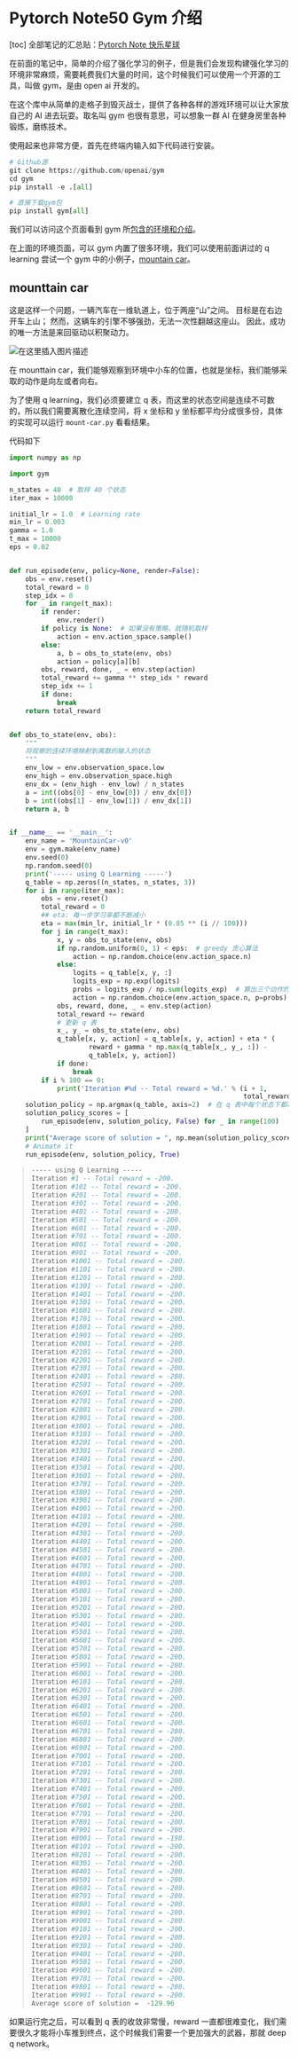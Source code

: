 # Pytorch Note50 Gym 介绍

[toc]
全部笔记的汇总贴：[Pytorch Note 快乐星球](https://blog.csdn.net/weixin_45508265/article/details/117809512)

在前面的笔记中，简单的介绍了强化学习的例子，但是我们会发现构建强化学习的环境非常麻烦，需要耗费我们大量的时间，这个时候我们可以使用一个开源的工具，叫做 gym，是由 open ai 开发的。

在这个库中从简单的走格子到毁灭战士，提供了各种各样的游戏环境可以让大家放自己的 AI 进去玩耍。取名叫 gym 也很有意思，可以想象一群 AI 在健身房里各种锻炼，磨练技术。

使用起来也非常方便，首先在终端内输入如下代码进行安装。

```python
# Github源
git clone https://github.com/openai/gym
cd gym
pip install -e .[all]

# 直接下载gym包
pip install gym[all]
```

我们可以访问这个页面看到 gym 所[包含的环境和介绍](https://github.com/openai/gym/wiki)。

在上面的环境页面，可以 gym 内置了很多环境，我们可以使用前面讲过的 q learning 尝试一个 gym 中的小例子，[mountain car](https://github.com/openai/gym/wiki/MountainCar-v0)。

## mounttain car

这是这样一个问题，一辆汽车在一维轨道上，位于两座“山”之间。 目标是在右边开车上山； 然而，这辆车的引擎不够强劲，无法一次性翻越这座山。 因此，成功的唯一方法是来回驱动以积聚动力。


![在这里插入图片描述](https://img-blog.csdnimg.cn/e344d380ec88481cafbda2900fc3d880.png?x-oss-process=image/watermark,type_ZHJvaWRzYW5zZmFsbGJhY2s,shadow_50,text_Q1NETiBA6aOO5L-h5a2Q55qE54yrUmVkYW1hbmN5,size_11,color_FFFFFF,t_70,g_se,x_16)


在 mounttain car，我们能够观察到环境中小车的位置，也就是坐标，我们能够采取的动作是向左或者向右。

为了使用 q learning，我们必须要建立 q 表，而这里的状态空间是连续不可数的，所以我们需要离散化连续空间，将 x 坐标和 y 坐标都平均分成很多份，具体的实现可以运行 `mount-car.py` 看看结果。

代码如下

```python
import numpy as np

import gym

n_states = 40  # 取样 40 个状态
iter_max = 10000

initial_lr = 1.0  # Learning rate
min_lr = 0.003
gamma = 1.0
t_max = 10000
eps = 0.02


def run_episode(env, policy=None, render=False):
    obs = env.reset()
    total_reward = 0
    step_idx = 0
    for _ in range(t_max):
        if render:
            env.render()
        if policy is None:  # 如果没有策略，就随机取样
            action = env.action_space.sample()
        else:
            a, b = obs_to_state(env, obs)
            action = policy[a][b]
        obs, reward, done, _ = env.step(action)
        total_reward += gamma ** step_idx * reward
        step_idx += 1
        if done:
            break
    return total_reward


def obs_to_state(env, obs):
    """
    将观察的连续环境映射到离散的输入的状态
    """
    env_low = env.observation_space.low
    env_high = env.observation_space.high
    env_dx = (env_high - env_low) / n_states
    a = int((obs[0] - env_low[0]) / env_dx[0])
    b = int((obs[1] - env_low[1]) / env_dx[1])
    return a, b


if __name__ == '__main__':
    env_name = 'MountainCar-v0'
    env = gym.make(env_name)
    env.seed(0)
    np.random.seed(0)
    print('----- using Q Learning -----')
    q_table = np.zeros((n_states, n_states, 3))
    for i in range(iter_max):
        obs = env.reset()
        total_reward = 0
        ## eta: 每一步学习率都不断减小
        eta = max(min_lr, initial_lr * (0.85 ** (i // 100)))
        for j in range(t_max):
            x, y = obs_to_state(env, obs)
            if np.random.uniform(0, 1) < eps:  # greedy 贪心算法
                action = np.random.choice(env.action_space.n)
            else:
                logits = q_table[x, y, :]
                logits_exp = np.exp(logits)
                probs = logits_exp / np.sum(logits_exp)  # 算出三个动作的概率
                action = np.random.choice(env.action_space.n, p=probs)  # 依概率来选择动作
            obs, reward, done, _ = env.step(action)
            total_reward += reward
            # 更新 q 表
            x_, y_ = obs_to_state(env, obs)
            q_table[x, y, action] = q_table[x, y, action] + eta * (
                    reward + gamma * np.max(q_table[x_, y_, :]) -
                    q_table[x, y, action])
            if done:
                break
        if i % 100 == 0:
            print('Iteration #%d -- Total reward = %d.' % (i + 1,
                                                           total_reward))
    solution_policy = np.argmax(q_table, axis=2)  # 在 q 表中每个状态下都取最大的值得动作
    solution_policy_scores = [
        run_episode(env, solution_policy, False) for _ in range(100)
    ]
    print("Average score of solution = ", np.mean(solution_policy_scores))
    # Animate it
    run_episode(env, solution_policy, True)
```

> ```python
> ----- using Q Learning -----
> Iteration #1 -- Total reward = -200.
> Iteration #101 -- Total reward = -200.
> Iteration #201 -- Total reward = -200.
> Iteration #301 -- Total reward = -200.
> Iteration #401 -- Total reward = -200.
> Iteration #501 -- Total reward = -200.
> Iteration #601 -- Total reward = -200.
> Iteration #701 -- Total reward = -200.
> Iteration #801 -- Total reward = -200.
> Iteration #901 -- Total reward = -200.
> Iteration #1001 -- Total reward = -200.
> Iteration #1101 -- Total reward = -200.
> Iteration #1201 -- Total reward = -200.
> Iteration #1301 -- Total reward = -200.
> Iteration #1401 -- Total reward = -200.
> Iteration #1501 -- Total reward = -200.
> Iteration #1601 -- Total reward = -200.
> Iteration #1701 -- Total reward = -200.
> Iteration #1801 -- Total reward = -200.
> Iteration #1901 -- Total reward = -200.
> Iteration #2001 -- Total reward = -200.
> Iteration #2101 -- Total reward = -200.
> Iteration #2201 -- Total reward = -200.
> Iteration #2301 -- Total reward = -200.
> Iteration #2401 -- Total reward = -200.
> Iteration #2501 -- Total reward = -200.
> Iteration #2601 -- Total reward = -200.
> Iteration #2701 -- Total reward = -200.
> Iteration #2801 -- Total reward = -200.
> Iteration #2901 -- Total reward = -200.
> Iteration #3001 -- Total reward = -200.
> Iteration #3101 -- Total reward = -200.
> Iteration #3201 -- Total reward = -200.
> Iteration #3301 -- Total reward = -200.
> Iteration #3401 -- Total reward = -200.
> Iteration #3501 -- Total reward = -200.
> Iteration #3601 -- Total reward = -200.
> Iteration #3701 -- Total reward = -200.
> Iteration #3801 -- Total reward = -200.
> Iteration #3901 -- Total reward = -200.
> Iteration #4001 -- Total reward = -200.
> Iteration #4101 -- Total reward = -200.
> Iteration #4201 -- Total reward = -200.
> Iteration #4301 -- Total reward = -200.
> Iteration #4401 -- Total reward = -200.
> Iteration #4501 -- Total reward = -200.
> Iteration #4601 -- Total reward = -200.
> Iteration #4701 -- Total reward = -200.
> Iteration #4801 -- Total reward = -200.
> Iteration #4901 -- Total reward = -200.
> Iteration #5001 -- Total reward = -200.
> Iteration #5101 -- Total reward = -200.
> Iteration #5201 -- Total reward = -200.
> Iteration #5301 -- Total reward = -200.
> Iteration #5401 -- Total reward = -200.
> Iteration #5501 -- Total reward = -200.
> Iteration #5601 -- Total reward = -200.
> Iteration #5701 -- Total reward = -200.
> Iteration #5801 -- Total reward = -200.
> Iteration #5901 -- Total reward = -200.
> Iteration #6001 -- Total reward = -200.
> Iteration #6101 -- Total reward = -200.
> Iteration #6201 -- Total reward = -200.
> Iteration #6301 -- Total reward = -200.
> Iteration #6401 -- Total reward = -200.
> Iteration #6501 -- Total reward = -200.
> Iteration #6601 -- Total reward = -200.
> Iteration #6701 -- Total reward = -200.
> Iteration #6801 -- Total reward = -200.
> Iteration #6901 -- Total reward = -200.
> Iteration #7001 -- Total reward = -200.
> Iteration #7101 -- Total reward = -200.
> Iteration #7201 -- Total reward = -200.
> Iteration #7301 -- Total reward = -200.
> Iteration #7401 -- Total reward = -200.
> Iteration #7501 -- Total reward = -200.
> Iteration #7601 -- Total reward = -200.
> Iteration #7701 -- Total reward = -200.
> Iteration #7801 -- Total reward = -200.
> Iteration #7901 -- Total reward = -200.
> Iteration #8001 -- Total reward = -198.
> Iteration #8101 -- Total reward = -200.
> Iteration #8201 -- Total reward = -200.
> Iteration #8301 -- Total reward = -200.
> Iteration #8401 -- Total reward = -200.
> Iteration #8501 -- Total reward = -200.
> Iteration #8601 -- Total reward = -200.
> Iteration #8701 -- Total reward = -200.
> Iteration #8801 -- Total reward = -200.
> Iteration #8901 -- Total reward = -200.
> Iteration #9001 -- Total reward = -200.
> Iteration #9101 -- Total reward = -200.
> Iteration #9201 -- Total reward = -200.
> Iteration #9301 -- Total reward = -200.
> Iteration #9401 -- Total reward = -200.
> Iteration #9501 -- Total reward = -200.
> Iteration #9601 -- Total reward = -200.
> Iteration #9701 -- Total reward = -200.
> Iteration #9801 -- Total reward = -200.
> Iteration #9901 -- Total reward = -200.
> Average score of solution =  -129.96
> ```

如果运行完之后，可以看到 q 表的收敛非常慢，reward 一直都很难变化，我们需要很久才能将小车推到终点，这个时候我们需要一个更加强大的武器，那就 deep q network。

